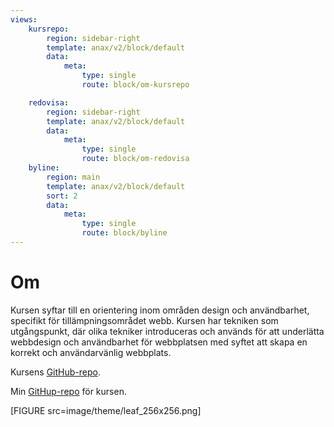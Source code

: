 ```yaml
---
views:
    kursrepo:
        region: sidebar-right
        template: anax/v2/block/default
        data:
            meta: 
                type: single
                route: block/om-kursrepo

    redovisa:
        region: sidebar-right
        template: anax/v2/block/default
        data:
            meta: 
                type: single
                route: block/om-redovisa
    byline:
        region: main
        template: anax/v2/block/default
        sort: 2
        data:
            meta:
                type: single
                route: block/byline
---
```

Om
=========================

Kursen syftar till en orientering inom områden design och användbarhet, specifikt för tillämpningsområdet webb. Kursen har tekniken som utgångspunkt, där olika tekniker introduceras och används för att underlätta webbdesign och användbarhet för webbplatsen med syftet att skapa en korrekt och användarvänlig webbplats.

Kursens [GitHub-repo](https://github.com/dbwebb-se/design).

Min [GitHup-repo](https://github.com/IdasLam/designv2) för kursen.

[FIGURE src=image/theme/leaf_256x256.png]
